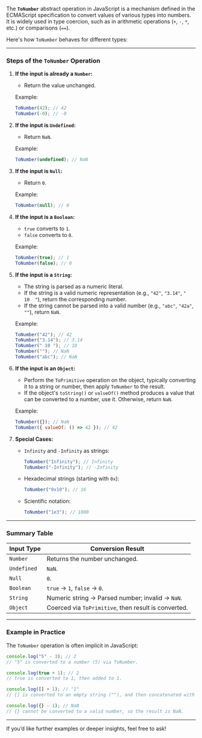 The **`ToNumber`** abstract operation in JavaScript is a mechanism defined in the ECMAScript specification to convert values of various types into numbers. It is widely used in type coercion, such as in arithmetic operations (`+`, `-`, `*`, etc.) or comparisons (`==`).

Here's how `ToNumber` behaves for different types:

---

### **Steps of the `ToNumber` Operation**

1. **If the input is already a `Number`:**

    - Return the value unchanged.

    Example:

    ```javascript
    ToNumber(42); // 42
    ToNumber(-0); // -0
    ```

2. **If the input is `Undefined`:**

    - Return `NaN`.

    Example:

    ```javascript
    ToNumber(undefined); // NaN
    ```

3. **If the input is `Null`:**

    - Return `0`.

    Example:

    ```javascript
    ToNumber(null); // 0
    ```

4. **If the input is a `Boolean`:**

    - `true` converts to `1`.
    - `false` converts to `0`.

    Example:

    ```javascript
    ToNumber(true); // 1
    ToNumber(false); // 0
    ```

5. **If the input is a `String`:**

    - The string is parsed as a numeric literal.
    - If the string is a valid numeric representation (e.g., `"42"`, `"3.14"`, `"  10  "`), return the corresponding number.
    - If the string cannot be parsed into a valid number (e.g., `"abc"`, `"42a"`, `""`), return `NaN`.

    Example:

    ```javascript
    ToNumber("42"); // 42
    ToNumber("3.14"); // 3.14
    ToNumber(" 10 "); // 10
    ToNumber(""); // NaN
    ToNumber("abc"); // NaN
    ```

6. **If the input is an `Object`:**

    - Perform the `ToPrimitive` operation on the object, typically converting it to a string or number, then apply `ToNumber` to the result.
    - If the object's `toString()` or `valueOf()` method produces a value that can be converted to a number, use it. Otherwise, return `NaN`.

    Example:

    ```javascript
    ToNumber({}); // NaN
    ToNumber({ valueOf: () => 42 }); // 42
    ```

7. **Special Cases:**
    - `Infinity` and `-Infinity` as strings:
        ```javascript
        ToNumber("Infinity"); // Infinity
        ToNumber("-Infinity"); // -Infinity
        ```
    - Hexadecimal strings (starting with `0x`):
        ```javascript
        ToNumber("0x10"); // 16
        ```
    - Scientific notation:
        ```javascript
        ToNumber("1e3"); // 1000
        ```

---

### **Summary Table**

| **Input Type** | **Conversion Result**                                |
| -------------- | ---------------------------------------------------- |
| `Number`       | Returns the number unchanged.                        |
| `Undefined`    | `NaN`.                                               |
| `Null`         | `0`.                                                 |
| `Boolean`      | `true` → `1`, `false` → `0`.                         |
| `String`       | Numeric string → Parsed number; invalid → `NaN`.     |
| `Object`       | Coerced via `ToPrimitive`, then result is converted. |

---

### **Example in Practice**

The `ToNumber` operation is often implicit in JavaScript:

```javascript
console.log("5" - 3); // 2
// "5" is converted to a number (5) via ToNumber.

console.log(true + 1); // 2
// true is converted to 1, then added to 1.

console.log([] + 1); // "1"
// [] is converted to an empty string (""), and then concatenated with "1".

console.log({} - 1); // NaN
// {} cannot be converted to a valid number, so the result is NaN.
```

---

If you’d like further examples or deeper insights, feel free to ask!
